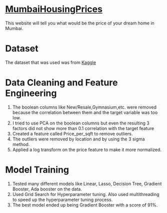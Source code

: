 # [MumbaiHousingPrices](https://abdealib520-mumbaihousingprices-app-w4wk4l.streamlit.app/)
This website will tell you what would be the price of your dream home in Mumbai.

# Dataset
The dataset that was used was from [Kaggle](https://www.kaggle.com/datasets/sameep98/housing-prices-in-mumbai)

# Data Cleaning and Feature Engineering
1. The boolean columns like New/Resale,Gymnasium,etc. were removed because the correlation between them and the target variable was too low.
2. I tried to use PCA on the boolean columns but even the resulting 3 factors did not show more than 0.1 correlation with the target feature
3. Created a feature called Price_per_sqft to remove outliers.
4. The outliers were removed by location and by using the 3 sigma method.
5. Applied a log transform on the price feature to make it more normalized.

# Model Training
1. Tested many different models like Linear, Lasso, Decision Tree, Gradient Booster, Ada booster on the data.
2. Used Grid Search for Hyperparameter tuning. Also used multithreading to speed up the hyperparameter tuning process.
3. The best model ended up being Gradient Booster with a score of 91%.
